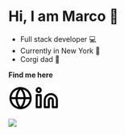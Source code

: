 # Hi, I am Marco&nbsp;👋

- Full stack developer 💻
- Currently in New York 🍎
- Corgi dad 🐶

**Find me here**

[<picture><source media="(prefers-color-scheme: dark)" srcset="./img/globe-dark.svg"><img alt="website" src="./img/globe-light.svg"></picture>](https://marco-wong.com/)
[<picture><source media="(prefers-color-scheme: dark)" srcset="./img/linkedin-dark.svg"><img alt="website" src="./img/linkedin-light.svg"></picture>](https://www.linkedin.com/in/marco-wong-chun-pang/)

<picture>
  <source
    srcset="https://github-readme-stats-marco-wong.vercel.app/api/top-langs?username=marco-wong-1&layout=donut&theme=dark&langs_count=7"
    media="(prefers-color-scheme: dark)"
  />
  <img src="https://github-readme-stats-marco-wong.vercel.app/api/top-langs?username=marco-wong-1&layout=donut&langs_count=7" />
</picture>
